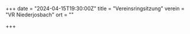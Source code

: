 +++
date = "2024-04-15T19:30:00Z"
title = "Vereinsringsitzung"
verein = "VR Niederjosbach"
ort = ""

+++
